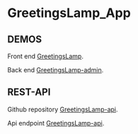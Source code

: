 # GreetingsLamp_App




## DEMOS


Front end [GreetingsLamp](https://greetingslamp.herokuapp.com/).

Back end [GreetingsLamp-admin](https://greetingslamp-admin.herokuapp.com/).

## REST-API 
Github repository [GreetingsLamp-api](https://github.com/aarabmed/GreetingsLamp_api).

Api endpoint [GreetingsLamp-api](https://greetingslamp-api.herokuapp.com).


